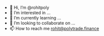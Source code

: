 - 👋 Hi, I’m @rohitpoly
- 👀 I’m interested in ...
- 🌱 I’m currently learning ...
- 💞️ I’m looking to collaborate on ...
- 📫 How to reach me rohit@polytrade.finance

<!---
rohitpoly/rohitpoly is a ✨ special ✨ repository because its `README.md` (this file) appears on your GitHub profile.
You can click the Preview link to take a look at your changes.
--->
